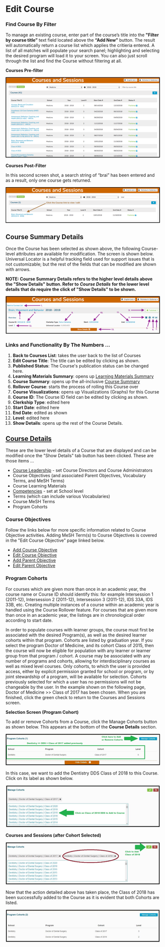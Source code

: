# Edit Course

### Find Course By Filter

To manage an existing course, enter part of the course’s title into the **"Filter by course title”** text field located above the **“Add New”** button. The result will automatically return a course list which applies the critieria entered. A list of all matches will populate your search panel; highlighting and selecting the desired program will load it to your screen. You can also just scroll through the list and find the Course without filtering at all.

**Courses Pre-filter**

![](../../.gitbook/assets/cs_rw_5%20%281%29.png)

**Courses Post-Filter**

In this second screen shot, a search string of “brai” has been entered and as a result, only one course gets returned.

![](../../.gitbook/assets/cs_rw_6.png)

## Course Summary Details

Once the Course has been selected as shown above, the following Course-level attributes are available for modification. The screen is shown below. Universal Locator is a helpful tracking field used for support issues that is not customizable; but the rest of the fields that can be modified are shown with arrows.

**NOTE: Course Summary Details refers to the higher level details above the "Show Details" button. Refer to** _**Course Details**_ **for the lower level details that do require the click of "Show Details" to be shown.**

![](../../.gitbook/assets/cs_rw_7%20%281%29.png)

### Links and Functionality By The Numbers ...

1. **Back to Courses List**: takes the user back to the list of Courses 
2. **Edit Course Title**: The title can be edited by clicking as shown.
3. **Published Status**: The Course's publication status can be changed here.
4. **Learning Materials Summary**: opens up [Learning Materials Summary](https://iliosproject.gitbook.io/ilios-user-guide/courses-and-sessions/courses/learning-materials-summary)
5. **Course Summary**: opens up the all-inclusive [Course Summary](https://iliosproject.gitbook.io/ilios-user-guide/courses-and-sessions/courses/course-summary)
6. **Rollover Course**: starts the process of rolling this Course over
7. **Course Visualizations**: opens up Visualizations \(Graphs\) for this Course
8. **Course ID**: The Course ID field can be edited by clicking as shown.
9. **Clerkship Type**: edited here  
10. **Start Date**: edited here 
11. **End Date**: edited as shown
12. **Level**: edited here
13. **Show Details**: opens up the rest of the Course Details.

## [Course Details](https://iliosproject.gitbook.io/ilios-user-guide/courses-and-sessions/courses#screen-elements)

These are the lower level details of a Course that are displayed and can be modified once the "Show Details" tab button has been clicked. These are those items ...

* [Course Leadership](https://iliosproject.gitbook.io/ilios-user-guide/courses-and-sessions/courses/course-leadership) - set Course Directors and Course Administrators
* Course Objectives \(and associated Parent Objectives, Vocabulary Terms, and MeSH Terms\) 
* Course Learning Materials
* [Competencies](https://iliosproject.gitbook.io/ilios-user-guide/schools/competencies) - set at School level
* Terms \(which can include various Vocabularies\)
* Course MeSH Terms
* Program Cohorts

### Course Objectives

Follow the links below for more specific information related to Course Objective activities. Adding MeSH Term\(s\) to Course Objectives is covered in the "Edit Course Objective" page linked below.

* [Add Course Objective](https://iliosproject.gitbooks.io/ilios-user-guide/content/pages/courses/course_objective.html)
* [Edit Course Objective](https://iliosproject.gitbooks.io/ilios-user-guide/content/pages/courses/edit_course_objective.html)
* [Add Parent Objective](https://iliosproject.gitbooks.io/ilios-user-guide/content/pages/courses/add_parent_objective_to_course_objective.html)
* [Edit Parent Objective](https://iliosproject.gitbooks.io/ilios-user-guide/content/pages/courses/edit_parent_objective_for_course_objective.html)

### Program Cohorts

For courses which are given more than once in an academic year, the course name or Course ID should identify this: for example Intersession 1 \(2011-12\), Intersession 2 \(2011-12\), Intersession 3 \(2011-12\), IDS 33A, IDS 33B, etc. Creating multiple instances of a course within an academic year is handled using the Course Rollover feature. For courses that are given more than once in an academic year, the listings are in chronological order according to start date.

In order to populate courses with learner groups, the course must first be associated with the desired Program\(s\), as well as the desired learner cohorts within that program. Cohorts are listed by graduation year. If you select the program Doctor of Medicine, and its cohort Class of 2015, then the course will now be eligible for population with any learner or learner group from that program / cohort. A course may be associated with any number of programs and cohorts, allowing for interdisciplinary courses as well as mixed level courses. Only cohorts, to which the user is provided access, either by explicit permission granted for school or program, or by joint stewardship of a program, will be available for selection. Cohorts previously selected for which a user has no permissions will not be changeable by the user. In the example shown on the following page, Doctor of Medicine &gt;&gt; Class of 2017 has been chosen. When you are finished, click the green check to return to the Courses and Sessions screen.

**Selection Screen \(Program Cohort\)**

To add or remove Cohorts from a Course, click the Manage Cohorts button as shown below. This appears at the bottom of the **Course Details** section.

![](../../.gitbook/assets/manage_cohorts_1.jpg)

In this case, we want to add the Dentistry DDS Class of 2018 to this Course. Click on its label as shown below.

![Select The Cohort](../../.gitbook/assets/cohort_selection.jpg)

**Courses and Sessions \(after Cohort Selected\)**

![](../../.gitbook/assets/cohort_selection_2.jpg)

Now that the action detailed above has taken place, the Class of 2018 has been successfully added to the Course as it is evident that both Cohorts are listed.

![](../../.gitbook/assets/cohort_selection_3.jpg)

